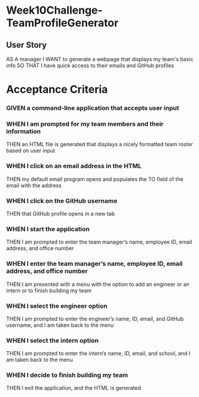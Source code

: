 # Week10Challenge-TeamProfileGenerator
 
## User Story
AS A manager
I WANT to generate a webpage that displays my team's basic info
SO THAT I have quick access to their emails and GitHub profiles

# Acceptance Criteria
### GIVEN a command-line application that accepts user input
### WHEN I am prompted for my team members and their information
THEN an HTML file is generated that displays a nicely formatted team roster based on user input
### WHEN I click on an email address in the HTML
THEN my default email program opens and populates the TO field of the email with the address
### WHEN I click on the GitHub username
THEN that GitHub profile opens in a new tab
### WHEN I start the application
THEN I am prompted to enter the team manager’s name, employee ID, email address, and office number
### WHEN I enter the team manager’s name, employee ID, email address, and office number
THEN I am presented with a menu with the option to add an engineer or an intern or to finish building my team
### WHEN I select the engineer option
THEN I am prompted to enter the engineer’s name, ID, email, and GitHub username, and I am taken back to the menu
### WHEN I select the intern option
THEN I am prompted to enter the intern’s name, ID, email, and school, and I am taken back to the menu
### WHEN I decide to finish building my team
THEN I exit the application, and the HTML is generated